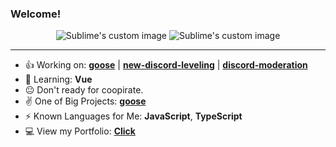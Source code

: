### Welcome!
<p align="center">
  <img src="https://github-readme-stats.vercel.app/api?username=bad-boy-discord&show_icons=true&theme=dark&count_private=true" alt="Sublime's custom image"/>
  <img src="https://github-readme-stats.vercel.app/api/wakatime?username=badboydiscord&theme=dark" alt="Sublime's custom image"/>
</p>

<hr>

- 👍 Working on: **[goose](https://top.gg/bot/819564452722376745)** | **[new-discord-leveling](https://npmjs.com/package/new-discord-leveling)** | **[discord-moderation](https://npmjs.com/package/discord-moderation)**
- 📕 Learning: **Vue**
- 😐 Don't ready for coopirate.
- ✌ One of Big Projects: **[goose](https://top.gg/bot/819564452722376745)**
- ⚡ Known Languages for Me: **JavaScript**, **TypeScript**
- 💻 View my Portfolio: **[Click](https://badboydiscord.tk/)**
